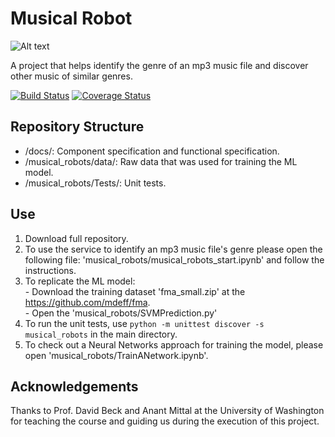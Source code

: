# Musical Robot
![Alt text](.docs/MusicalRobotLogo.png?raw=true "Title")

A project that helps identify the genre of an mp3 music file and discover other music of similar genres.


[![Build Status](https://app.travis-ci.com/MusicalRobots/Musical_Robots.svg?branch=main)](https://app.travis-ci.com/MusicalRobots/Musical_Robots)
[![Coverage Status](https://coveralls.io/repos/github/MusicalRobots/Musical_Robots/badge.svg?branch=main)](https://coveralls.io/github/MusicalRobots/Musical_Robots?branch=main)

## Repository Structure
- /docs/: Component specification and functional specification.
- /musical_robots/data/: Raw data that was used for training the ML model.
- /musical_robots/Tests/: Unit tests.


## Use
1) Download full repository.
2) To use the service to identify an mp3 music file's genre please open the following file: 'musical_robots/musical_robots_start.ipynb' and follow the instructions.
3) To replicate the ML model:  
			- Download the training dataset 'fma_small.zip' at the https://github.com/mdeff/fma.  
			- Open the 'musical_robots/SVMPrediction.py'
4) To run the unit tests, use `python -m unittest discover -s musical_robots`  in the main directory.
5) To check out a Neural Networks approach for training the model, please open 'musical_robots/TrainANetwork.ipynb'.

## Acknowledgements
Thanks to Prof. David Beck and Anant Mittal at the University of Washington for teaching the course and guiding us during the execution of this project.
